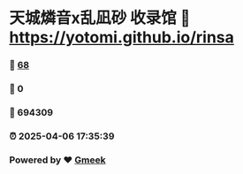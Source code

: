 # 天城燐音x乱凪砂 收录馆 :link: https://yotomi.github.io/rinsa 
### :page_facing_up: [68](https://yotomi.github.io/rinsa/tag.html) 
### :speech_balloon: 0 
### :hibiscus: 694309 
### :alarm_clock: 2025-04-06 17:35:39 
### Powered by :heart: [Gmeek](https://github.com/Meekdai/Gmeek)
